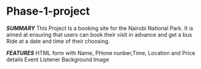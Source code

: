 # Phase-1-project
***SUMMARY***
This Project Is a booking site for the Nairobi National Park. It is aimed at ensuring that users can book their visit in advance and get a bus Ride at a date and time of their choosing.

***FEATURES***
HTML form with Name, PHone nunber,Time, Location and Price details
Event Listener
Background Image

